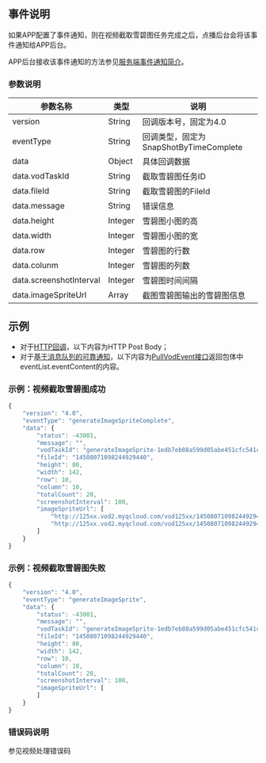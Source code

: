 ## 事件说明
如果APP配置了事件通知，则在视频截取雪碧图任务完成之后，点播后台会将该事件通知给APP后台。

APP后台接收该事件通知的方法参见[服务端事件通知简介](/document/product/266/7829)。

### 参数说明
| 参数名称 | 类型 | 说明 |
|---------|---------|---------|
| version | String | 回调版本号，固定为4.0 |
| eventType | String | 回调类型，固定为SnapShotByTimeComplete |
| data | Object | 具体回调数据 |
| data.vodTaskId | String | 截取雪碧图任务ID  |
| data.fileId | String | 截取雪碧图的FileId  |
| data.message | String | 错误信息  |
| data.height | Integer | 雪碧图小图的高  |
| data.width | Integer | 雪碧图小图的宽  |
| data.row |  Integer | 雪碧图的行数 |
| data.colunm |  Integer | 雪碧图的列数 |
| data.screenshotInterval| Integer | 雪碧图时间间隔 |
| data.imageSpriteUrl | Array | 截图雪碧图输出的雪碧图信息 |

## 示例

- 对于[HTTP回调](/document/product/266/7829#http.E5.9B.9E.E8.B0.83)，以下内容为HTTP Post Body；
- 对于[基于消息队列的可靠通知](/document/product/266/7829#.E5.9F.BA.E4.BA.8E.E6.B6.88.E6.81.AF.E9.98.9F.E5.88.97.E7.9A.84.E5.8F.AF.E9.9D.A0.E9.80.9A.E7.9F.A5)，以下内容为[PullVodEvent接口](/document/product/266/7818)返回包体中eventList.eventContent的内容。

### 示例：视频截取雪碧图成功
```javascript
{
    "version": "4.0",
    "eventType": "generateImageSpriteComplete",
    "data": {
		"status": -43001,
        "message": "",
        "vodTaskId": "generateImageSprite-1edb7eb88a599d05abe451cfc541cfbd",
        "fileId": "14508071098244929440",
        "height": 80,
        "width": 142,
        "row": 10,
        "column": 10,
        "totalCount": 20,
        "screenshotInterval": 100,
        "imageSpriteUrl": [
			"http://125xx.vod2.myqcloud.com/vod125xx/14508071098244929440/xx1.png",
            "http://125xx.vod2.myqcloud.com/vod125xx/14508071098244929440/xx2.png"
        ]
    }
}
```

### 示例：视频截取雪碧图失败
```javascript
{
    "version": "4.0",
    "eventType": "generateImageSprite",
    "data": {
		"status": -43001,
        "message": "",
        "vodTaskId": "generateImageSprite-1edb7eb88a599d05abe451cfc541cfbd",
        "fileId": "14508071098244929440",
        "height": 80,
        "width": 142,
        "row": 10,
        "column": 10,
        "totalCount": 20,
        "screenshotInterval": 100,
        "imageSpriteUrl": [
        ]
    }
}
```

### 错误码说明
参见视频处理错误码
